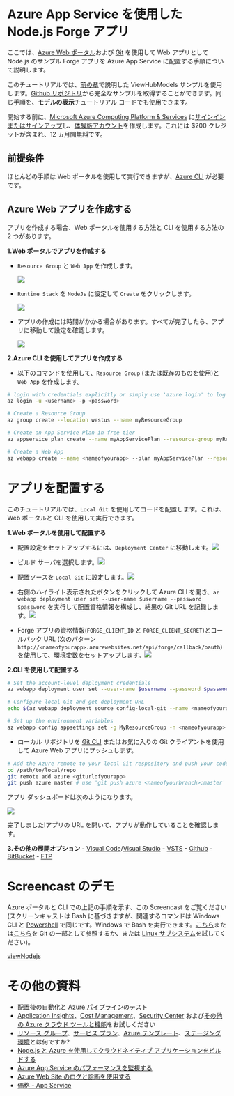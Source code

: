 # Azure App Service を使用した Node.js Forge アプリ

ここでは、[Azure Web ポータル](https://azure.microsoft.com/en-us/features/azure-portal/)および [Git](https://git-scm.com/) を使用して Web アプリとして Node.js のサンプル Forge アプリを Azure App Service に配置する手順について説明します。

このチュートリアルでは、[前の章](tutorials/viewhubmodels)で説明した ViewHubModels サンプルを使用します。[Github リポジトリ](https://github.com/Autodesk-Forge/learn.forge.viewhubmodels/tree/nodejs)から完全なサンプルを取得することができます。同じ手順を、**モデルの表示**チュートリアル コードでも使用できます。

開始する前に、[Microsoft Azure Computing Platform & Services](https://azure.microsoft.com/) に[サインインまたはサインアップ](https://signup.azure.com/)し、[体験版アカウント](https://azure.microsoft.com/en-us/free/?cdn=disable)を作成します。これには $200 クレジットが含まれ、12 ヵ月間無料です。

## 前提条件

ほとんどの手順は Web ポータルを使用して実行できますが、[Azure CLI](https://docs.microsoft.com/en-us/cli/azure/install-azure-cli?view=azure-cli-latest) が必要です。

## Azure Web アプリを作成する

アプリを作成する場合、Web ポータルを使用する方法と CLI を使用する方法の 2 つがあります。

**1\.Web ポータルでアプリを作成する**

- ```Resource Group``` と ```Web App``` を作成します。

  ![](_media/deployment/azure/create_web_app_1.png)
- ```Runtime Stack``` を ```NodeJs``` に設定して ```Create``` をクリックします。

  ![](_media/deployment/azure/create_web_app_node.png)
- アプリの作成には時間がかかる場合があります。すべてが完了したら、アプリに移動して設定を確認します。

  ![](_media/deployment/azure/app_dashboard.png)

**2\.Azure CLI を使用してアプリを作成する**

- 以下のコマンドを使用して、```Resource Group``` (または既存のものを使用)と ```Web App``` を作成します。

```bash
# login with credentials explicitly or simply use 'azure login' to log in with a browser session or authorisation code
az login -u <username> -p <password>

# Create a Resource Group
az group create --location westus --name myResourceGroup

# Create an App Service Plan in free tier
az appservice plan create --name myAppServicePlan --resource-group myResourceGroup --sku FREE

# Create a Web App
az webapp create --name <nameofyourapp> --plan myAppServicePlan --resource-group myResourceGroup
```

# アプリを配置する

このチュートリアルでは、```Local Git``` を使用してコードを配置します。これは、Web ポータルと CLI を使用して実行できます。

**1\.Web ポータルを使用して配置する**

- 配置設定をセットアップするには、```Deployment Center``` に移動します。![](_media/deployment/azure/deployment_settings_1.png)

- ビルド サーバを選択します。![](_media/deployment/azure/deployment_settings_kudu.png)

- 配置ソースを ```Local Git``` に設定します。![](_media/deployment/azure/deployment_settings_localgit_1.png)

- 右側のハイライト表示されたボタンをクリックして Azure CLI を開き、```az webapp deployment user set --user-name $username --password $password``` を実行して配置資格情報を構成し、結果の Git URL を記録します。![](_media/deployment/azure/deployment_settings_azure.png)

- Forge アプリの資格情報(```FORGE_CLIENT_ID``` と ```FORGE_CLIENT_SECRET```)とコールバック URL (次のパターン ```http://<nameofyourapp>.azurewebsites.net/api/forge/callback/oauth```)を使用して、環境変数をセットアップします。![](_media/deployment/azure/portalAppSettings.png)

**2\.CLI を使用して配置する**

``` bash
# Set the account-level deployment credentials
az webapp deployment user set --user-name $username --password $password

# Configure local Git and get deployment URL
echo $(az webapp deployment source config-local-git --name <nameofyourapp> --resource-group <nameofyourresourcegroup> --query url --output tsv)

# Set up the environment variables
az webapp config appsettings set -g MyResourceGroup -n <nameofyourapp> --settings FORGE_CLIENT_ID=<yourForgeAppClientID> FORGE_CLIENT_SECRET=<yourForgeAppSecret> FORGE_CLIENT_SECRET=<yourForgeAppSecret> FORGE_CALLBACK_URL=<yourCallbackURL>
```

- ローカル リポジトリを [Git CLI](https://git-scm.com/book/en/v2/Getting-Started-The-Command-Line) またはお気に入りの Git クライアントを使用して Azure Web アプリにプッシュします。

```bash
# Add the Azure remote to your local Git respository and push your code
cd /path/to/local/repo
git remote add azure <giturlofyourapp>
git push azure master # use 'git push azure <nameofyourbranch>:master' if you would like to push other local branches than master
```

アプリ ダッシュボードは次のようになります。

![](_media/deployment/azure/app_dashboard.png)

完了しました!アプリの URL を開いて、アプリが動作していることを確認します。

**3\.その他の展開オプション** - [Visual Code](https://azure.microsoft.com/en-us/blog/visual-studio-code-and-azure-app-service-a-perfect-fit/)/[Visual Studio](../node) - [VSTS](https://docs.microsoft.com/en-us/labs/devops/deployazurefunctionswithvsts/) - [Github](https://blogs.msdn.microsoft.com/benjaminperkins/2017/05/10/deploy-github-source-code-repositories-to-an-azure-app-service/) - [BitBucket](https://confluence.atlassian.com/bitbucket/deploy-to-microsoft-azure-900820699.html) - [FTP](https://docs.microsoft.com/en-us/azure/app-service/deploy-ftp)

# Screencast のデモ

Azure ポータルと CLI での上記の手順を示す、この Screencast をご覧ください(スクリーンキャストは Bash に基づきますが、関連するコマンドは Windows CLI と [Powershell](https://docs.microsoft.com/en-us/powershell/scripting/getting-started/getting-started-with-windows-powershell) で同じです。Windows で Bash を実行できます。[こちら](http://mingw.org/wiki/msys)または[こちら](https://gitforwindows.org/)を Git の一部として参照するか、または [Linux サブシステム](https://docs.microsoft.com/en-us/windows/wsl/install-win10)を試してください)。

[viewNodejs](https://www.youtube.com/embed/h_b_te0Iza0 ':include :type=iframe width=100% height=400px')

# その他の資料
- 配置後の自動化と [Azure パイプライン](https://docs.microsoft.com/en-us/azure/devops/pipelines/languages/javascript?view=vsts)のテスト
- [Application Insights](https://azure.microsoft.com/en-us/services/monitor/)、[Cost Management](https://portal.azure.com/#blade/Microsoft_Azure_Billing/ModernBillingMenuBlade/Overview)、[Security Center](https://portal.azure.com/#blade/Microsoft_Azure_Security/SecurityMenuBlade/18) および[その他の Azure クラウド ツールと機能](https://azure.microsoft.com/en-us/services/)をお試しください
- [リソース グループ](https://docs.microsoft.com/en-us/azure/azure-resource-manager/resource-group-overview)、[サービス プラン](https://azure.microsoft.com/en-us/pricing/details/app-service/plans/)、[Azure テンプレート](https://azure.microsoft.com/en-us/resources/templates/)、[ステージング環境](https://docs.microsoft.com/en-us/azure/app-service/deploy-staging-slots)とは何ですか?
- [Node.js と Azure を使用してクラウドネイティブ アプリケーションをビルドする](https://azure.microsoft.com/en-us/resources/building-cloud-native-applications-with-node-js-and-azure/en-us/)
- [Azure App Service のパフォーマンスを監視する](https://docs.microsoft.com/en-us/azure/application-insights/app-insights-azure-web-apps)
- [Azure Web Site のログと診断を使用する](https://azure.microsoft.com/en-us/resources/videos/azure-web-site-logging-and-diagnostics/)
- [価格 - App Service](https://azure.microsoft.com/en-us/pricing/details/app-service/windows/)
